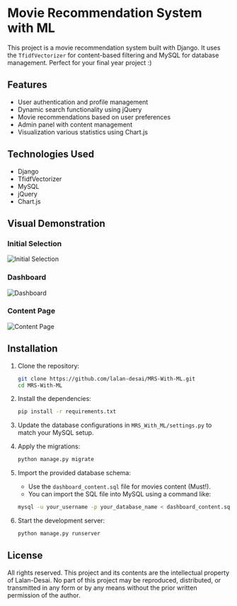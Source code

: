 # Movie Recommendation System with ML

This project is a movie recommendation system built with Django. It uses the `TfidfVectorizer` for content-based filtering and MySQL for database management. Perfect for your final year project :)

## Features

- User authentication and profile management
- Dynamic search functionality using jQuery
- Movie recommendations based on user preferences
- Admin panel with content management
- Visualization various statistics using Chart.js

## Technologies Used

- Django
- TfidfVectorizer
- MySQL
- jQuery
- Chart.js

## Visual Demonstration

### Initial Selection
![Initial Selection](https://github.com/user-attachments/assets/e65b2b88-a627-4905-a63c-002a0da21663)

### Dashboard
![Dashboard](https://github.com/user-attachments/assets/0d99a36e-29da-42fa-8266-63f938ce8a9b)

### Content Page
![Content Page](https://github.com/user-attachments/assets/a7dbb8b1-1a5a-4399-bec0-80730884c79a)

## Installation

1. Clone the repository:
   ```sh
   git clone https://github.com/lalan-desai/MRS-With-ML.git
   cd MRS-With-ML
   ```
2. Install the dependencies:
   ```sh
   pip install -r requirements.txt
   ```
3. Update the database configurations in `MRS_With_ML/settings.py` to match your MySQL setup.
4. Apply the migrations:
	```sh
	python manage.py migrate
	```
5. Import the provided database schema:
	- Use the `dashboard_content.sql` file for movies content (Must!).
	- You can import the SQL file into MySQL using a command like:
	```sh
	mysql -u your_username -p your_database_name < dashboard_content.sql
	```
 
6. Start the development server:
	```sh
	python manage.py runserver
	```

## License

All rights reserved. This project and its contents are the intellectual property of Lalan-Desai. No part of this project may be reproduced, distributed, or transmitted in any form or by any means without the prior written permission of the author.
